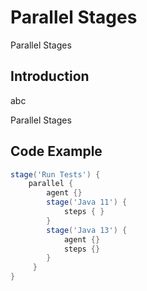 <!-- .slide: class="center" -->
# Parallel Stages


<!-- .slide: class="dark" -->
<div class="label">Parallel Stages</div>

## Introduction

abc


<!-- .slide: class="dark" -->
<div class="label">Parallel Stages</div>

## Code Example

```groovy
stage('Run Tests') {
    parallel {
        agent {}
        stage('Java 11') {
            steps { }
        }
        stage('Java 13') {
            agent {}
            steps {}
        }
     }
}
```


<!-- .slide: class="center light" -->
<!-- .slide: data-background="../img/parallel-simple.png" data-background-size="contain" data-background-color="#FFF" -->
